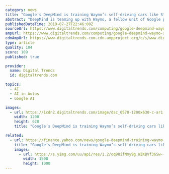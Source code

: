 ```yaml
---
category: news
title: "Google’s DeepMind is training Waymo’s self-driving cars like StarCraft II bots"
abstract: "DeepMind is teaming up with Waymo, a fellow unit of Google parent Alphabet, to train self-driving cars, using the same method that was created to teach artificial intelligence bots how to play StarCraft II. Waymo’s self-driving vehicles utilize neural ..."
publishedDateTime: 2019-07-27T22:46:00Z
sourceUrl: https://www.digitaltrends.com/computing/google-deepmind-waymo-starcraft-ii/
ampUrl: https://www.digitaltrends.com/computing/google-deepmind-waymo-starcraft-ii/?amp
cdnAmpUrl: https://www-digitaltrends-com.cdn.ampproject.org/c/s/www.digitaltrends.com/computing/google-deepmind-waymo-starcraft-ii/?amp
type: article
quality: 104
score: 109
published: true

provider:
  name: Digital Trends
  id: digitaltrends.com

topics:
  - AI
  - AI in Autos
  - Google AI

images:
  - url: https://icdn2.digitaltrends.com/image/dsc_0570-1200x630-c-ar1.91.jpg
    width: 1200
    height: 628
    title: "Google’s DeepMind is training Waymo’s self-driving cars like StarCraft II bots"

related:
  - url: https://finance.yahoo.com/news/google-deepmind-training-waymo-self-230155567.html
    title: "Google’s DeepMind is training Waymo’s self-driving cars like StarCraft II bots"
    images:
      - url: https://s.yimg.com/uu/api/res/1.2/oq98ifNmy9g.WZKBVf36Sw--~B/aD0xMDAwO3c9MTUwMDtzbT0xO2FwcGlkPXl0YWNoeW9u/http://media.zenfs.com/en-US/homerun/digital_trends_973/33fc3c824d5b68da5cdd779011222b93
        width: 1500
        height: 1000
---
```

